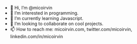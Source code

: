 - 👋 Hi, I’m @micoirvin
- 👀 I’m interested in programming.
- 🌱 I’m currently learning Javascript.
- 💞️ I’m looking to collaborate on cool projects.
- 📫 How to reach me: micoirvin.com, twitter.com/micoirvin, linkedin.com/in/micoirvin

<!---
micoirvin/micoirvin is a ✨ special ✨ repository because its `README.md` (this file) appears on your GitHub profile.
You can click the Preview link to take a look at your changes.
--->
